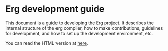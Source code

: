 # Erg development guide

This document is a guide to developing the Erg project.
It describes the internal structure of the erg compiler, how to make contributions, guidelines for development, and how to set up the development environment, etc.

You can read the HTML version at [here](https://erg-lang.org/dev-guide/zh_CN).
